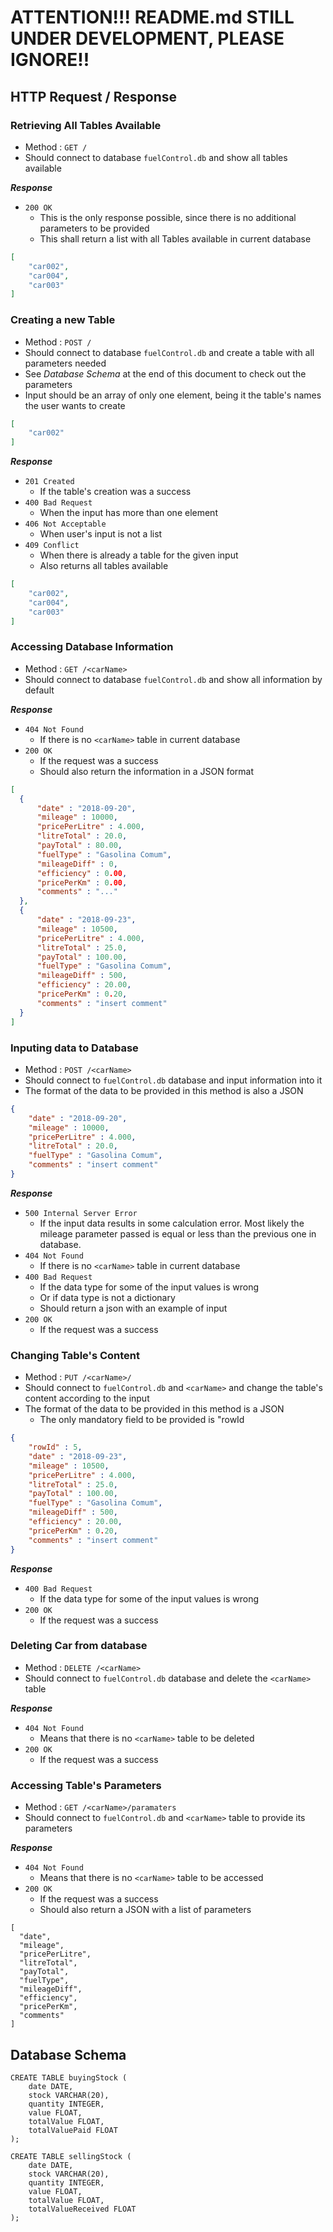 # ATTENTION!!! README.md STILL UNDER DEVELOPMENT, PLEASE IGNORE!!

## HTTP Request / Response

### Retrieving All Tables Available

- Method : `GET /`
- Should connect to database `fuelControl.db` and show all tables available

_**Response**_

- `200 OK`
  - This is the only response possible, since there is no additional parameters to be provided
  - This shall return a list with all Tables available in current database
```json
[
    "car002",
    "car004",
    "car003"
]
```

### Creating a new Table

- Method : `POST /`
- Should connect to database `fuelControl.db` and create a table with all parameters needed
- See _Database Schema_ at the end of this document to check out the parameters
- Input should be an array of only one element, being it the table's names the user wants to create
```json
[
    "car002"
]
```

_**Response**_

- `201 Created`
  - If the table's creation was a success
- `400 Bad Request`
  - When the input has more than one element
- `406 Not Acceptable`
  - When user's input is not a list
- `409 Conflict`
  - When there is already a table for the given input
  - Also returns all tables available
```json
[
    "car002",
    "car004",
    "car003"
]
```


### Accessing Database Information

- Method : `GET /<carName>`
- Should connect to database `fuelControl.db` and show all information by default

_**Response**_

- `404 Not Found`
  - If there is no `<carName>` table in current database
- `200 OK`
  - If the request was a success
  - Should also return the information in a JSON format
```json
[
  {
      "date" : "2018-09-20",
      "mileage" : 10000,
      "pricePerLitre" : 4.000,
      "litreTotal" : 20.0,
      "payTotal" : 80.00,
      "fuelType" : "Gasolina Comum",
      "mileageDiff" : 0,
      "efficiency" : 0.00,
      "pricePerKm" : 0.00,
      "comments" : "..."
  },
  {
      "date" : "2018-09-23",
      "mileage" : 10500,
      "pricePerLitre" : 4.000,
      "litreTotal" : 25.0,
      "payTotal" : 100.00,
      "fuelType" : "Gasolina Comum",
      "mileageDiff" : 500,
      "efficiency" : 20.00,
      "pricePerKm" : 0.20,
      "comments" : "insert comment"
  }
]
```

### Inputing data to Database

- Method : `POST /<carName>`
- Should connect to `fuelControl.db` database and input information into it
- The format of the data to be provided in this method is also a JSON
```json
{
    "date" : "2018-09-20",
    "mileage" : 10000,
    "pricePerLitre" : 4.000,
    "litreTotal" : 20.0,
    "fuelType" : "Gasolina Comum",
    "comments" : "insert comment"
}
```

_**Response**_

- `500 Internal Server Error`
  - If the input data results in some calculation error. Most likely the mileage parameter passed is equal or less than the previous one in database.
- `404 Not Found`
  - If there is no `<carName>` table in current database
- `400 Bad Request`
  - If the data type for some of the input values is wrong
  - Or if data type is not a dictionary
  - Should return a json with an example of input
- `200 OK`
  - If the request was a success

### Changing Table's Content

- Method : `PUT /<carName>/`
- Should connect to `fuelControl.db` and `<carName>` and change the table's content according to the input
- The format of the data to be provided in this method is a JSON
    - The only mandatory field to be provided is "rowId
```json
{
    "rowId" : 5,
    "date" : "2018-09-23",
    "mileage" : 10500,
    "pricePerLitre" : 4.000,
    "litreTotal" : 25.0,
    "payTotal" : 100.00,
    "fuelType" : "Gasolina Comum",
    "mileageDiff" : 500,
    "efficiency" : 20.00,
    "pricePerKm" : 0.20,
    "comments" : "insert comment"
}
```

_**Response**_

- `400 Bad Request`
  - If the data type for some of the input values is wrong
- `200 OK`
  - If the request was a success

### Deleting Car from database

- Method : `DELETE /<carName>`
- Should connect to `fuelControl.db` database and delete the `<carName>` table

_**Response**_

- `404 Not Found`
  - Means that there is no `<carName>` table to be deleted
- `200 OK`
  - If the request was a success

### Accessing Table's Parameters

- Method : `GET /<carName>/paramaters`
- Should connect to `fuelControl.db` and `<carName>` table to provide its parameters

_**Response**_

- `404 Not Found`
  - Means that there is no `<carName>` table to be accessed
- `200 OK`
  - If the request was a success
  - Should also return a JSON with a list of parameters
```
[
  "date",
  "mileage",
  "pricePerLitre",
  "litreTotal",
  "payTotal",
  "fuelType",
  "mileageDiff",
  "efficiency",
  "pricePerKm",
  "comments"
]
```

## Database Schema
```
CREATE TABLE buyingStock (
    date DATE, 
    stock VARCHAR(20), 
    quantity INTEGER, 
    value FLOAT, 
    totalValue FLOAT, 
    totalValuePaid FLOAT
);

CREATE TABLE sellingStock (
    date DATE, 
    stock VARCHAR(20), 
    quantity INTEGER, 
    value FLOAT, 
    totalValue FLOAT, 
    totalValueReceived FLOAT
);          
```
